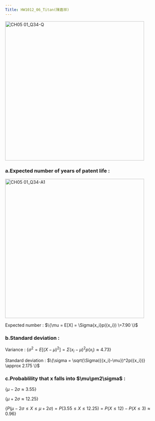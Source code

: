 ```yaml
---
Title: HW1012_06_Titan(陳嘉祥)
---
```


<img width="450" alt="CH05 01_Q34-Q" src="https://github.com/user-attachments/assets/9ca8a18a-99b1-4cd7-9aca-d5c4f3171125">


### a.Expected number of years of patent life : 

<img width="450" alt="CH05 01_Q34-A1" src="https://github.com/user-attachments/assets/1780a74e-0dcb-43f2-9b59-180ee8c373fe"> 

Expected number : 
$\{\mu = E[X] = \Sigma{x_i}p({x_i})
\=7.90
\}$ 

### b.Standard deviation : 

Variance : 
$\{\sigma^2 = E[({X-\mu})^2] =\Sigma({{x_i}-\mu})^2p({x_i})
\approx 4.73
\}$  

Standard deviation : 
$\{\sigma = \sqrt{\Sigma({{x_i}-\mu})^2p({x_i})}
\approx 2.175
\}$

### c.Probablility that x falls into $\mu\pm2\sigma\$ : 

$\{\mu-2\sigma
\approx 3.55
\}$ 

$\{\mu+2\sigma
\approx 12.25
\}$

$\{P(\mu-2\sigma\le X \le\mu+2\sigma)= 
P(3.55\le X \le 12.25)= 
P(X \le 12) - P(X \le 3) 
\approx 0.96
\}$

